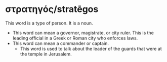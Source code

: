 # στρατηγός/stratēgos
This word is a type of person. It is a noun.

* This word can mean a governor, magistrate, or city ruler. This is the leading official in a Greek or Roman city who enforces laws.
* This word can mean a commander or captain.
    * This word is used to talk about the leader of the guards that were at the temple in Jerusalem.
